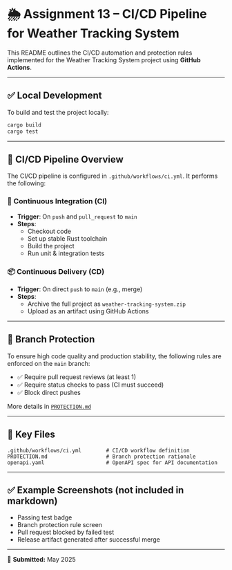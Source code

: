 
# 🌦️ Assignment 13 – CI/CD Pipeline for Weather Tracking System

This README outlines the CI/CD automation and protection rules implemented for the Weather Tracking System project using **GitHub Actions**.

---

## ✅ Local Development

To build and test the project locally:

```bash
cargo build
cargo test
```

---

## 🚀 CI/CD Pipeline Overview

The CI/CD pipeline is configured in `.github/workflows/ci.yml`. It performs the following:

### 🔁 Continuous Integration (CI)
- **Trigger**: On `push` and `pull_request` to `main`
- **Steps**:
  - Checkout code
  - Set up stable Rust toolchain
  - Build the project
  - Run unit & integration tests

### 📦 Continuous Delivery (CD)
- **Trigger**: On direct `push` to `main` (e.g., merge)
- **Steps**:
  - Archive the full project as `weather-tracking-system.zip`
  - Upload as an artifact using GitHub Actions

---

## 🔐 Branch Protection

To ensure high code quality and production stability, the following rules are enforced on the `main` branch:

- ✅ Require pull request reviews (at least 1)
- ✅ Require status checks to pass (CI must succeed)
- ✅ Block direct pushes

More details in [`PROTECTION.md`](./PROTECTION.md)

---

## 📁 Key Files

```
.github/workflows/ci.yml        # CI/CD workflow definition
PROTECTION.md                   # Branch protection rationale
openapi.yaml                    # OpenAPI spec for API documentation
```

---

## ✅ Example Screenshots (not included in markdown)

- Passing test badge
- Branch protection rule screen
- Pull request blocked by failed test
- Release artifact generated after successful merge

---

📅 **Submitted:** May 2025
